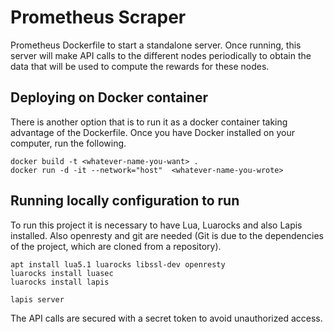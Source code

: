 # Prometheus Scraper 
Prometheus Dockerfile to start a standalone server. Once running, this server will make API calls to the           different nodes periodically to obtain the data that will be used to compute the rewards for these nodes.

## Deploying on Docker container
There is another option that is to run it as a docker container taking advantage of the Dockerfile. Once you have Docker installed on your computer, run the following.

```
docker build -t <whatever-name-you-want> .
docker run -d -it --network="host"  <whatever-name-you-wrote>
```

## Running locally configuration to run
To run this project it is necessary to have Lua, Luarocks and also Lapis installed. Also openresty and git are needed (Git is due to the dependencies of the project, which are cloned from a repository).

```
apt install lua5.1 luarocks libssl-dev openresty
luarocks install luasec
luarocks install lapis 
```

```
lapis server
```

The API calls are secured with a secret token to avoid unauthorized access.
